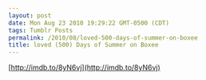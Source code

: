 ```yaml
---
layout: post
date: Mon Aug 23 2010 19:29:22 GMT-0500 (CDT)
tags: Tumblr Posts
permalink: /2010/08/loved-500-days-of-summer-on-boxee
title: loved (500) Days of Summer on Boxee
---
```


[http://imdb.to/8yN6vj](http://imdb.to/8yN6vj)
